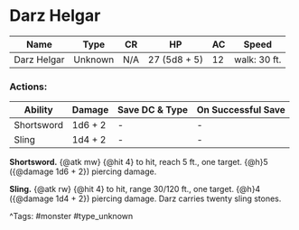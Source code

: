 # Darz Helgar

| Name | Type | CR | HP | AC | Speed |
|------|------|----|----|----|-------|
| Darz Helgar | Unknown | N/A | 27 (5d8 + 5) | 12 | walk: 30 ft. |

### Actions:

| Ability | Damage | Save DC & Type | On Successful Save |
|---------|--------|----------------|--------------------|
| Shortsword | 1d6 + 2 | - | - |
| Sling | 1d4 + 2 | - | - |


**Shortsword.** {@atk mw} {@hit 4} to hit, reach 5 ft., one target. {@h}5 ({@damage 1d6 + 2}) piercing damage.

**Sling.** {@atk rw} {@hit 4} to hit, range 30/120 ft., one target. {@h}4 ({@damage 1d4 + 2}) piercing damage. Darz carries twenty sling stones.

^Tags: #monster #type_unknown
